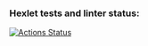 ### Hexlet tests and linter status:
[![Actions Status](https://github.com/irisla/layout-designer-project-lvl3/workflows/hexlet-check/badge.svg)](https://github.com/irisla/layout-designer-project-lvl3/actions)
